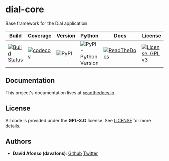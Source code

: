 # dial-core
Base framework for the Dial application.

|  Build                                                                                                                  | Coverage                                                                                                                       | Version                                          | Python                                                                                 | Docs                                                                                                                            | License                                                                                                         |
|-------------------------------------------------------------------------------------------------------------------------|--------------------------------------------------------------------------------------------------------------------------------|--------------------------------------------------|----------------------------------------------------------------------------------------|---------------------------------------------------------------------------------------------------------------------------------|-----------------------------------------------------------------------------------------------------------------|
| [![Build Status](https://travis-ci.com/dial-app/dial-core.svg?branch=master)](https://travis-ci.com/dial-app/dial-core) | [![codecov](https://codecov.io/gh/dial-app/dial-core/branch/master/graph/badge.svg)](https://codecov.io/gh/dial-app/dial-core) | ![PyPI](https://img.shields.io/pypi/v/dial-core) | ![PyPI - Python Version](https://img.shields.io/pypi/pyversions/dial-core?color=green) | [![ReadTheDocs](https://readthedocs.org/projects/dial-core/badge/?version=latest)](https://dial-core.readthedocs.io/en/latest/) | [![License: GPL v3](https://img.shields.io/badge/License-GPLv3-blue.svg)](https://www.gnu.org/licenses/gpl-3.0) |

## Documentation

This project's documentation lives at [readthedocs.io](https://dial-core.readthedocs.io).

## License

All code is provided under the __GPL-3.0__ license. See [LICENSE](LICENSE) for more details.

## Authors

* **David Afonso (davafons)**: [Github](https://github.com/davafons) [Twitter](https://twitter.com/davafons)
